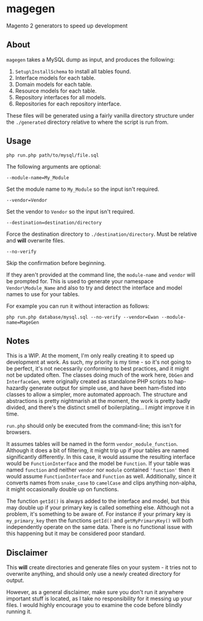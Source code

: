 # magegen
Magento 2 generators to speed up development

## About
`magegen` takes a MySQL dump as input, and produces the following:

1. `Setup\InstallSchema` to install all tables found.
2. Interface models for each table.
3. Domain models for each table.
4. Resource models for each table.
5. Repository interfaces for all models.
6. Repositories for each repository interface.

These files will be generated using a fairly vanilla directory structure under the `./generated` directory relative to where the script is run from.

## Usage
`php run.php path/to/mysql/file.sql`

The following arguments are optional:

`--module-name=My_Module`

Set the module name to `My_Module` so the input isn't required.

`--vendor=Vendor`

Set the vendor to `Vendor` so the input isn't required.

`--destination=destination/directory`

Force the destination directory to `./destination/directory`. Must be relative and **will** overwrite files.

`--no-verify`

Skip the confirmation before beginning.

If they aren't provided at the command line, the `module-name` and `vendor` will be prompted for. This is used to generate your namespace `Vendor\Module_Name` and also to try and detect the interface and model names to use for your tables.

For example you can run it without interaction as follows:

`php run.php database/mysql.sql --no-verify --vendor=Ewan --module-name=MageGen`

## Notes
This is a WIP. At the moment, I'm only really creating it to speed up development at work. As such, my priority is my time - so it's not going to be perfect, it's not necessarily conforming to best practices, and it might not be updated often. The classes doing much of the work here, `DbGen` and `InterfaceGen`, were originally created as standalone PHP scripts to hap-hazardly generate output for simple use, and have been ham-fisted into classes to allow a simpler, more automated approach. The structure and abstractions is pretty nightmarish at the moment, the work is pretty badly divided, and there's the distinct smell of boilerplating... I _might_ improve it in time.

`run.php` should only be executed from the command-line; this isn't for browsers.

It assumes tables will be named in the form `vendor_module_function`. Although it does a bit of filtering, it might trip up if your tables are named significantly differently. In this case, it would assume the resulting interface would be `FunctionInterface` and the model be `Function`. If your table was named `function` and neither `vendor` nor `module` contained `'function'` then it would assume `FunctionInterface` and `Function` as well. Additionally, since it converts names from `snake_case` to `camelCase` and clips anything non-alpha, it might occasionally double up on functions.

The function `getId()` is always added to the interface and model, but this may double up if your primary key is called something else. Although not a problem, it's something to be aware of. For instance if your primary key is `my_primary_key` then the functions `getId()` and `getMyPrimaryKey()` will both independently operate on the same data. There is no functional issue with this happening but it may be considered poor standard.

## Disclaimer
This **will** create directories and generate files on your system - it tries not to overwrite anything, and should only use a newly created directory for output.

However, as a general disclaimer, make sure you don't run it anywhere important stuff is located, as I take no responsibility for it messing up your files. I would highly encourage you to examine the code before blindly running it.
